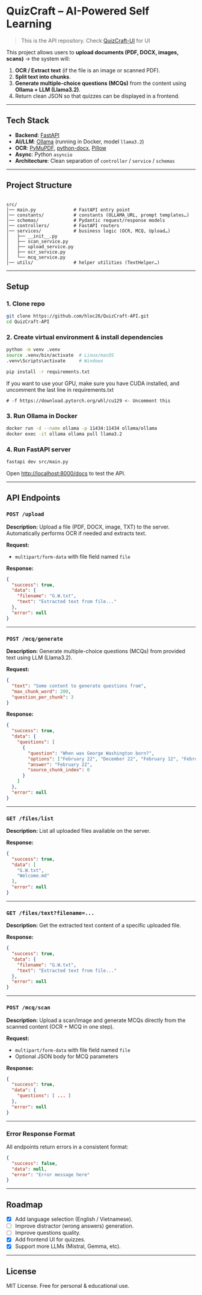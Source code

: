 # QuizCraft – AI-Powered Self Learning

> This is the API repository. Check [QuizCraft-UI](https://github.com/HLoc26/QuizCraft-UI) for UI


This project allows users to **upload documents (PDF, DOCX, images, scans)** → the system will:  
1. **OCR / Extract text** (if the file is an image or scanned PDF).  
2. **Split text into chunks**.  
3. **Generate multiple-choice questions (MCQs)** from the content using **Ollama + LLM (Llama3.2)**.  
4. Return clean JSON so that quizzes can be displayed in a frontend.  

---

## Tech Stack

- **Backend**: [FastAPI](https://fastapi.tiangolo.com/)  
- **AI/LLM**: [Ollama](https://ollama.ai/) (running in Docker, model `llama3.2`)  
- **OCR**: [PyMuPDF](https://pymupdf.readthedocs.io/), [python-docx](https://python-docx.readthedocs.io/), [Pillow](https://python-pillow.org/)  
- **Async**: Python `asyncio`  
- **Architecture**: Clean separation of `controller` / `service` / `schemas`  

---

## Project Structure

```

src/
│── main.py              # FastAPI entry point
│── constants/           # constants (OLLAMA_URL, prompt templates…)
│── schemas/             # Pydantic request/response models
│── controllers/         # FastAPI routers
│── services/            # business logic (OCR, MCQ, Upload…)
│   ├── __init__.py
│   ├── scan_service.py
│   ├── upload_service.py
│   ├── ocr_service.py
│   └── mcq_service.py
│── utils/               # helper utilities (TextHelper…)

````

---

## Setup

### 1. Clone repo
```bash
git clone https://github.com/hloc26/QuizCraft-API.git
cd QuizCraft-API
````

### 2. Create virtual environment & install dependencies

```bash
python -m venv .venv
source .venv/bin/activate  # Linux/macOS
.venv\Scripts\activate     # Windows

pip install -r requirements.txt
```

If you want to use your GPU, make sure you have CUDA installed, and uncomment the last line in requirements.txt 

```
# -f https://download.pytorch.org/whl/cu129 <- Uncomment this
```

### 3. Run Ollama in Docker

```bash
docker run -d --name ollama -p 11434:11434 ollama/ollama
docker exec -it ollama ollama pull llama3.2
```

### 4. Run FastAPI server

```bash
fastapi dev src/main.py
```

Open [http://localhost:8000/docs](http://localhost:8000/docs) to test the API.

---

## API Endpoints


### `POST /upload`
**Description:** Upload a file (PDF, DOCX, image, TXT) to the server. Automatically performs OCR if needed and extracts text.

**Request:**
- `multipart/form-data` with file field named `file`

**Response:**
```json
{
  "success": true,
  "data": {
    "filename": "G.W.txt",
    "text": "Extracted text from file..."
  },
  "error": null
}
```

---

### `POST /mcq/generate`
**Description:** Generate multiple-choice questions (MCQs) from provided text using LLM (Llama3.2).

**Request:**
```json
{
  "text": "Some content to generate questions from",
  "max_chunk_word": 200,
  "question_per_chunk": 3
}
```

**Response:**
```json
{
  "success": true,
  "data": {
    "questions": [
      {
        "question": "When was George Washington born?",
        "options": ["February 22", "December 22", "February 12", "February 15"],
        "answer": "February 22",
        "source_chunk_index": 0
      }
    ]
  },
  "error": null
}
```

---

### `GET /files/list`
**Description:** List all uploaded files available on the server.

**Response:**
```json
{
  "success": true,
  "data": [
    "G.W.txt",
    "Welcome.md"
  ],
  "error": null
}
```

---

### `GET /files/text?filename=...`
**Description:** Get the extracted text content of a specific uploaded file.

**Response:**
```json
{
  "success": true,
  "data": {
    "filename": "G.W.txt",
    "text": "Extracted text from file..."
  },
  "error": null
}
```

---

### `POST /mcq/scan`
**Description:** Upload a scan/image and generate MCQs directly from the scanned content (OCR + MCQ in one step).

**Request:**
- `multipart/form-data` with file field named `file`
- Optional JSON body for MCQ parameters

**Response:**
```json
{
  "success": true,
  "data": {
    "questions": [ ... ]
  },
  "error": null
}
```

---

### Error Response Format
All endpoints return errors in a consistent format:
```json
{
  "success": false,
  "data": null,
  "error": "Error message here"
}
```

---

## Roadmap

* [x] Add language selection (English / Vietnamese).
* [ ] Improve distractor (wrong answers) generation.
* [ ] Improve questions quality.
* [x] Add frontend UI for quizzes.
* [x] Support more LLMs (Mistral, Gemma, etc).

---

## License

MIT License. Free for personal & educational use.
